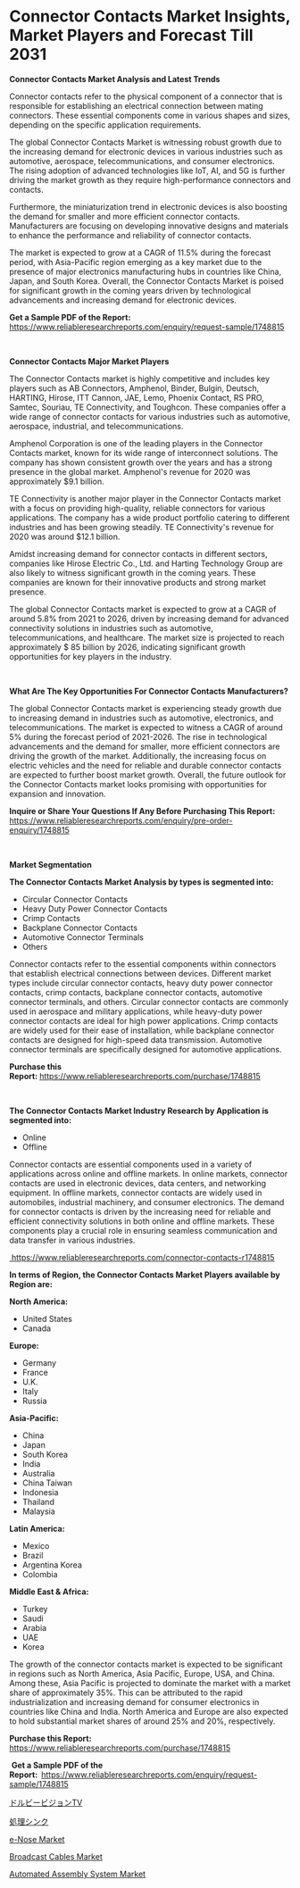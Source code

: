 <p><h1>Connector Contacts Market Insights, Market Players and Forecast Till 2031</h1></p><p><strong>Connector Contacts Market Analysis and Latest Trends</strong></p>
<p><p>Connector contacts refer to the physical component of a connector that is responsible for establishing an electrical connection between mating connectors. These essential components come in various shapes and sizes, depending on the specific application requirements.</p><p>The global Connector Contacts Market is witnessing robust growth due to the increasing demand for electronic devices in various industries such as automotive, aerospace, telecommunications, and consumer electronics. The rising adoption of advanced technologies like IoT, AI, and 5G is further driving the market growth as they require high-performance connectors and contacts.</p><p>Furthermore, the miniaturization trend in electronic devices is also boosting the demand for smaller and more efficient connector contacts. Manufacturers are focusing on developing innovative designs and materials to enhance the performance and reliability of connector contacts.</p><p>The market is expected to grow at a CAGR of 11.5% during the forecast period, with Asia-Pacific region emerging as a key market due to the presence of major electronics manufacturing hubs in countries like China, Japan, and South Korea. Overall, the Connector Contacts Market is poised for significant growth in the coming years driven by technological advancements and increasing demand for electronic devices.</p></p>
<p><strong>Get a Sample PDF of the Report:&nbsp;</strong> <a href="https://www.reliableresearchreports.com/enquiry/request-sample/1748815">https://www.reliableresearchreports.com/enquiry/request-sample/1748815</a></p>
<p>&nbsp;</p>
<p><strong>Connector Contacts Major Market Players</strong></p>
<p><p>The Connector Contacts market is highly competitive and includes key players such as AB Connectors, Amphenol, Binder, Bulgin, Deutsch, HARTING, Hirose, ITT Cannon, JAE, Lemo, Phoenix Contact, RS PRO, Samtec, Souriau, TE Connectivity, and Toughcon. These companies offer a wide range of connector contacts for various industries such as automotive, aerospace, industrial, and telecommunications.</p><p>Amphenol Corporation is one of the leading players in the Connector Contacts market, known for its wide range of interconnect solutions. The company has shown consistent growth over the years and has a strong presence in the global market. Amphenol's revenue for 2020 was approximately $9.1 billion.</p><p>TE Connectivity is another major player in the Connector Contacts market with a focus on providing high-quality, reliable connectors for various applications. The company has a wide product portfolio catering to different industries and has been growing steadily. TE Connectivity's revenue for 2020 was around $12.1 billion.</p><p>Amidst increasing demand for connector contacts in different sectors, companies like Hirose Electric Co., Ltd. and Harting Technology Group are also likely to witness significant growth in the coming years. These companies are known for their innovative products and strong market presence.</p><p>The global Connector Contacts market is expected to grow at a CAGR of around 5.8% from 2021 to 2026, driven by increasing demand for advanced connectivity solutions in industries such as automotive, telecommunications, and healthcare. The market size is projected to reach approximately $ 85 billion by 2026, indicating significant growth opportunities for key players in the industry.</p></p>
<p>&nbsp;</p>
<p><strong>What Are The Key Opportunities For Connector Contacts Manufacturers?</strong></p>
<p><p>The global Connector Contacts market is experiencing steady growth due to increasing demand in industries such as automotive, electronics, and telecommunications. The market is expected to witness a CAGR of around 5% during the forecast period of 2021-2026. The rise in technological advancements and the demand for smaller, more efficient connectors are driving the growth of the market. Additionally, the increasing focus on electric vehicles and the need for reliable and durable connector contacts are expected to further boost market growth. Overall, the future outlook for the Connector Contacts market looks promising with opportunities for expansion and innovation.</p></p>
<p><strong>Inquire or Share Your Questions If Any Before Purchasing This Report:</strong> <a href="https://www.reliableresearchreports.com/enquiry/pre-order-enquiry/1748815">https://www.reliableresearchreports.com/enquiry/pre-order-enquiry/1748815</a></p>
<p>&nbsp;</p>
<p><strong>Market Segmentation</strong></p>
<p><strong>The Connector Contacts Market Analysis by types is segmented into:</strong></p>
<p><ul><li>Circular Connector Contacts</li><li>Heavy Duty Power Connector Contacts</li><li>Crimp Contacts</li><li>Backplane Connector Contacts</li><li>Automotive Connector Terminals</li><li>Others</li></ul></p>
<p><p>Connector contacts refer to the essential components within connectors that establish electrical connections between devices. Different market types include circular connector contacts, heavy duty power connector contacts, crimp contacts, backplane connector contacts, automotive connector terminals, and others. Circular connector contacts are commonly used in aerospace and military applications, while heavy-duty power connector contacts are ideal for high power applications. Crimp contacts are widely used for their ease of installation, while backplane connector contacts are designed for high-speed data transmission. Automotive connector terminals are specifically designed for automotive applications.</p></p>
<p><strong>Purchase this Report:&nbsp;</strong><a href="https://www.reliableresearchreports.com/purchase/1748815">https://www.reliableresearchreports.com/purchase/1748815</a></p>
<p>&nbsp;</p>
<p><strong>The Connector Contacts Market Industry Research by Application is segmented into:</strong></p>
<p><ul><li>Online</li><li>Offline</li></ul></p>
<p><p>Connector contacts are essential components used in a variety of applications across online and offline markets. In online markets, connector contacts are used in electronic devices, data centers, and networking equipment. In offline markets, connector contacts are widely used in automobiles, industrial machinery, and consumer electronics. The demand for connector contacts is driven by the increasing need for reliable and efficient connectivity solutions in both online and offline markets. These components play a crucial role in ensuring seamless communication and data transfer in various industries.</p></p>
<p><a href="https://www.reliableresearchreports.com/connector-contacts-r1748815">&nbsp;https://www.reliableresearchreports.com/connector-contacts-r1748815</a></p>
<p><strong>In terms of Region, the Connector Contacts Market Players available by Region are:</strong></p>
<p>
    <p> <strong> North America: </strong>
        <ul>
            <li>United States</li>
            <li>Canada</li>
        </ul>
        </p> 
    <p> <strong> Europe: </strong>
        <ul>
            <li>Germany</li>
            <li>France</li>
            <li>U.K.</li>
            <li>Italy</li>
            <li>Russia</li>
        </ul>
        </p> 
    <p> <strong> Asia-Pacific: </strong>
        <ul>
            <li>China</li>
            <li>Japan</li>
            <li>South Korea</li>
            <li>India</li>
            <li>Australia</li>
            <li>China Taiwan</li>
            <li>Indonesia</li>
            <li>Thailand</li>
            <li>Malaysia</li>
        </ul>
        </p> 
    <p> <strong> Latin America: </strong>
        <ul>
            <li>Mexico</li>
            <li>Brazil</li>
            <li>Argentina Korea</li>
            <li>Colombia</li>
        </ul>
        </p> 
    <p> <strong> Middle East & Africa: </strong>
        <ul>
            <li>Turkey</li>
            <li>Saudi</li>
            <li>Arabia</li>
            <li>UAE</li>
            <li>Korea</li>
        </ul>
    </p>
    </p>
<p><p>The growth of the connector contacts market is expected to be significant in regions such as North America, Asia Pacific, Europe, USA, and China. Among these, Asia Pacific is projected to dominate the market with a market share of approximately 35%. This can be attributed to the rapid industrialization and increasing demand for consumer electronics in countries like China and India. North America and Europe are also expected to hold substantial market shares of around 25% and 20%, respectively.</p></p>
<p><strong>Purchase this Report: </strong><a href="https://www.reliableresearchreports.com/purchase/1748815">https://www.reliableresearchreports.com/purchase/1748815</a></p>
<p>&nbsp;<strong>Get a Sample PDF of the Report:&nbsp;&nbsp;</strong><a href="https://www.reliableresearchreports.com/enquiry/request-sample/1748815">https://www.reliableresearchreports.com/enquiry/request-sample/1748815</a></p>
<p><strong></strong></p>
<p><p><a href="https://medium.com/@billyhopkins526/%E3%83%89%E3%83%AB%E3%83%93%E3%83%BC%E3%83%93%E3%82%B8%E3%83%A7%E3%83%B3%E3%83%86%E3%83%AC%E3%83%93%E5%B8%82%E5%A0%B4-%E5%B8%82%E5%A0%B4%E3%82%B7%E3%82%A7%E3%82%A2-%E5%B8%82%E5%A0%B4%E3%83%88%E3%83%AC%E3%83%B3%E3%83%89-%E5%B0%86%E6%9D%A5%E3%81%AE%E6%88%90%E9%95%B7%E3%82%92%E6%8E%A2%E3%82%8B-4fda5b56d3ce">ドルビービジョンTV</a></p><p><a href="https://medium.com/@isomgleason2023/%E6%AC%A1%E3%81%AE%E6%96%87%E3%82%92%E6%97%A5%E6%9C%AC%E8%AA%9E%E3%81%AB%E7%BF%BB%E8%A8%B3%E3%81%97%E3%81%BE%E3%81%99-%E3%82%B7%E3%83%B3%E3%82%AF%E5%B8%82%E5%A0%B4%E8%AA%BF%E6%9F%BB%E3%83%AC%E3%83%9D%E3%83%BC%E3%83%88-%E3%81%9D%E3%81%AE%E6%AD%B4%E5%8F%B2%E3%81%A82024%E5%B9%B4%E3%81%8B%E3%82%892031%E5%B9%B4%E3%81%BE%E3%81%A7%E3%81%AE%E4%BA%88%E6%B8%AC-6f87a40c410b">処理シンク</a></p><p><a href="https://www.linkedin.com/pulse/e-nose-market-size-trends-complete-industry-overview-2024-2031-bqu3c">e-Nose Market</a></p><p><a href="https://github.com/jodemen/Market-Research-Report-List-2/blob/main/broadcast-cables-market.md">Broadcast Cables Market</a></p><p><a href="https://github.com/Sarissaschmalingtr6fz2739/Market-Research-Report-List-2/blob/main/automated-assembly-system-market.md">Automated Assembly System Market</a></p></p>